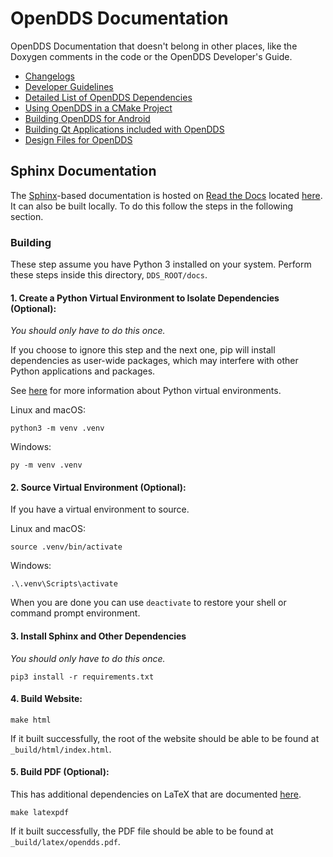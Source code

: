 # OpenDDS Documentation

OpenDDS Documentation that doesn't belong in other places, like the Doxygen
comments in the code or the OpenDDS Developer's Guide.

- [Changelogs](history)
- [Developer Guidelines](guidelines.md)
- [Detailed List of OpenDDS Dependencies](dependencies.md)
- [Using OpenDDS in a CMake Project](cmake.md)
- [Building OpenDDS for Android](android.md)
- [Building Qt Applications included with OpenDDS](qt.md)
- [Design Files for OpenDDS](design)

## Sphinx Documentation

The [Sphinx](https://www.sphinx-doc.org/en/master/)-based documentation is
hosted on [Read the Docs](readthedocs.org) located
[here](https://opendds.readthedocs.io/en/latest/). It can also be built
locally. To do this follow the steps in the following section.

### Building

These step assume you have Python 3 installed on your system. Perform these
steps inside this directory, `DDS_ROOT/docs`.

#### 1. Create a Python Virtual Environment to Isolate Dependencies (Optional):

*You should only have to do this once.*

If you choose to ignore this step and the next one, pip will install
dependencies as user-wide packages, which may interfere with other Python
applications and packages.

See [here](https://packaging.python.org/guides/installing-using-pip-and-virtual-environments/#creating-a-virtual-environment)
for more information about Python virtual environments.

Linux and macOS:

```
python3 -m venv .venv
```

Windows:

```
py -m venv .venv
```

#### 2. Source Virtual Environment (Optional):

If you have a virtual environment to source.

Linux and macOS:

```
source .venv/bin/activate
```

Windows:

```
.\.venv\Scripts\activate
```

When you are done you can use `deactivate` to restore your shell or command
prompt environment.

#### 3. Install Sphinx and Other Dependencies

*You should only have to do this once.*

```
pip3 install -r requirements.txt
```

#### 4. Build Website:

```
make html
```

If it built successfully, the root of the website should be able to be found
at `_build/html/index.html`.

#### 5. Build PDF (Optional):

This has additional dependencies on LaTeX that are documented
[here](https://www.sphinx-doc.org/en/master/usage/builders/index.html#sphinx.builders.latex.LaTeXBuilder).

```
make latexpdf
```

If it built successfully, the PDF file should be able to be found at
`_build/latex/opendds.pdf`.
